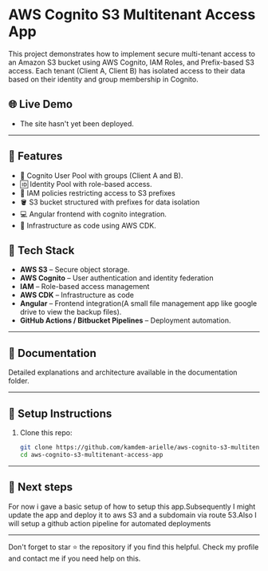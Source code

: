  # AWS Cognito S3 Multitenant Access App

This project demonstrates how to implement secure multi-tenant access to an Amazon S3 bucket using AWS Cognito, IAM Roles, and Prefix-based S3 access. Each tenant (Client A, Client B) has isolated access to their data based on their identity and group membership in Cognito.

## 🌐 Live Demo
- The site hasn't yet been deployed.

---

## 🚀 Features
- 🔐 Cognito User Pool with groups (Client A and B).
- 🆔 Identity Pool with role-based access.
- 🎯 IAM policies restricting access to S3 prefixes
- 🪣 S3 bucket structured with prefixes for data isolation
- 💻 Angular frontend with cognito integration.
- 🧱 Infrastructure as code using AWS CDK.

## 🔧 Tech Stack
- **AWS S3** – Secure object storage.
- **AWS Cognito** – User authentication and identity federation
- **IAM** – Role-based access management
- **AWS CDK** – Infrastructure as code
- **Angular** – Frontend integration(A small file management app like google drive to view the backup files).
- **GitHub Actions / Bitbucket Pipelines** – Deployment automation.

---

## 📖 Documentation
Detailed explanations and architecture available in the documentation folder.

---

## 📌 Setup Instructions

1. Clone this repo:

    ```bash
   git clone https://github.com/kamdem-arielle/aws-cognito-s3-multitenant-access-app.git
   cd aws-cognito-s3-multitenant-access-app
   
   ```

---
## 📌 Next steps

For now i gave a basic setup of how to setup this app.Subsequently I might update the app and deploy it to aws S3 and a subdomain via route 53.Also I will setup a github action pipeline for automated deployments 

---

Don't forget to star ⭐️ the repository if you find this helpful.
Check my profile and contact me if you need help on this.
